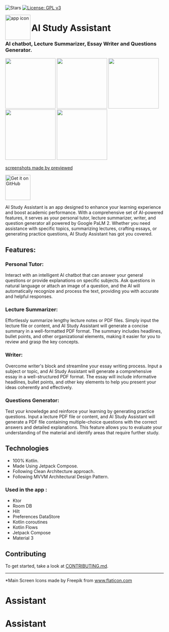 ![Stars](https://img.shields.io/github/stars/mhss1/aistudyassistant?style=social)
[![License: GPL v3](https://img.shields.io/badge/License-GPLv3-blue.svg)](https://www.gnu.org/licenses/gpl-3.0)

<img align="left" width="80" height="80" src="https://github.com/mhss1/AIStudyAssistant/assets/58703865/3ff87dab-e0f8-4929-85ae-98cea95d1b27.png" alt="app icon">

# AI Study Assistant
  
### AI chatbot, Lecture Summarizer, Essay Writer and Questions Generator.
<div align="left">
<img src = "https://github.com/mhss1/AIStudyAssistant/assets/58703865/4b637ddb-5289-4cd4-8fb4-7f314602133c.jpg" width ="160" />
<img src = "https://github.com/mhss1/AIStudyAssistant/assets/58703865/1b83d855-1857-4b34-b480-0418c13e9ebc.jpg" width ="160" />
<img src = "https://github.com/mhss1/AIStudyAssistant/assets/58703865/d43a7479-bb8e-4908-b2d5-a1749e1b8c1a.jpg" width ="160" />
<img src = "https://github.com/mhss1/AIStudyAssistant/assets/58703865/7c7d733a-1073-4272-b3e7-7580a14028e8.jpg" width ="160" />
<img src = "https://github.com/mhss1/AIStudyAssistant/assets/58703865/bf435405-bf05-488a-ba90-8f35a9c337c6.jpg" width ="160" />
</div>

[screenshots made by previewed](https://previewed.app)

[<img src="https://camo.githubusercontent.com/70bffd8873ab81e1bb0bccc44e488c3a989e3bd5/68747470733a2f2f692e6962622e636f2f71306d6463345a2f6765742d69742d6f6e2d6769746875622e706e67"
     alt="Get it on GitHub"
     height="80">](https://github.com/mhss1/AIStudyAssistant/releases/latest)
      
AI Study Assistant is an app designed to enhance your learning experience and boost academic performance. With a comprehensive set of AI-powered features, it serves as your personal tutor, lecture summarizer, writer, and question generator all powered by Google PaLM 2. Whether you need assistance with specific topics, summarizing lectures, crafting essays, or generating practice questions, AI Study Assistant has got you covered.

## Features:

### Personal Tutor:
Interact with an intelligent AI chatbot that can answer your general questions or provide explanations on specific subjects. Ask questions in natural language or attach an image of a question, and the AI will automatically recognize and process the text, providing you with accurate and helpful responses.
### Lecture Summarizer:
Effortlessly summarize lengthy lecture notes or PDF files. Simply input the lecture file or content, and AI Study Assistant will generate a concise summary in a well-formatted PDF format. The summary includes headlines, bullet points, and other organizational elements, making it easier for you to review and grasp the key concepts.
### Writer:
Overcome writer's block and streamline your essay writing process. Input a subject or topic, and AI Study Assistant will generate a comprehensive essay in a well-structured PDF format. The essay will include informative headlines, bullet points, and other key elements to help you present your ideas coherently and effectively.
### Questions Generator:
Test your knowledge and reinforce your learning by generating practice questions. Input a lecture PDF file or content, and AI Study Assistant will generate a PDF file containing multiple-choice questions with the correct answers and detailed explanations. This feature allows you to evaluate your understanding of the material and identify areas that require further study.

## Technologies
- 100% Kotlin.
- Made Using Jetpack Compose.
- Following Clean Architecture approach.
- Following MVVM Architectural Design Pattern.
### Used in the app :
 - Ktor
 - Room DB
 - Hilt
 - Preferences DataStore
 - Kotlin coroutines
 - Kotlin Flows
 - Jetpack Compose
 - Material 3

## Contributing
To get started, take a look at [CONTRIBUTING.md](CONTRIBUTING.md).

------
*Main Screen Icons made by Freepik from www.flaticon.com
# Assistant
# Assistant
